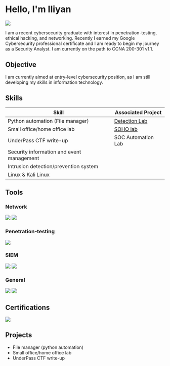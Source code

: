 # Hello, I'm Iliyan
<a href="https://www.linkedin.com/in/iliyan-iliev-cs/"><img src="https://img.shields.io/badge/-LinkedIn-0072b1?&style=for-the-badge&logo=linkedin&logoColor=white" /></a>


I am a recent cybersecurity graduate with interest in penetration-testing, ethical hacking, and networking.
Recently I earned my Google Cybersecurity professional certificate and I am ready to begin my journey as a Security Analyst.
I am currently on the path to CCNA 200-301 v1.1.

## Objective

I am currently aimed at entry-level cybersecurity position, as I am still developing my skills in information technology.

## Skills

| Skill                                         | Associated Project         |
|-----------------------------------------------|----------------------------|
| Python automation (File manager)         | <a href="https://google.com">Detection Lab</a>|
| Small office/home office lab | <a href="https://github.com/iliyan89/soho-lab">SOHO lab</a>|
| UnderPass CTF write-up         | SOC Automation Lab|
| Security information and event management
| Intrusion detection/prevention system
| Linux & Kali Linux

## Tools

### Network
<div>
    <img src="https://img.shields.io/badge/-Wireshark-1679A7?&style=for-the-badge&logo=Wireshark&logoColor=white" />
    <img src="https://img.shields.io/badge/-Suricata-EF3B2D?&style=for-the-badge&logo=Suricata&logoColor=white" />

</div>

### Penetration-testing
<div>
    <img src="https://img.shields.io/badge/-Kali_Linux-557C94?&style=for-the-badge&logo=kali-linux&logoColor=white" />
</div>

### SIEM
<div>
    <img src="https://img.shields.io/badge/-Splunk-000000?&style=for-the-badge&logo=Splunk&logoColor=white" />
    <img src="https://img.shields.io/badge/-Google_Chronicle-4285F4?&style=for-the-badge&logo=googlechronicle&logoColor=white" />
</div>

### General
<div>
    <img src="https://img.shields.io/badge/-SQL-00758F?&style=for-the-badge&logo=postgresql&logoColor=white" />
    <img src="https://img.shields.io/badge/-Python-3776AB?&style=for-the-badge&logo=python&logoColor=white" />
</div>

## Certifications
<div>
<img src="https://img.shields.io/badge/-Google_Cybersecurity_Professional_Certificate-4285F4?&style=for-the-badge&logo=google&logoColor=white" />
</div>

## Projects
- File manager (python automation)
- Small office/home office lab
- UnderPass CTF write-up
